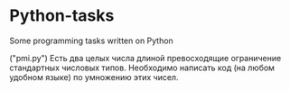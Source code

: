 # Python-tasks
Some programming tasks written on Python

("pmi.py")
Есть два целых числа длиной превосходящие ограничение стандартных числовых типов. Необходимо написать код (на любом удобном языке) по умножению этих чисел.
